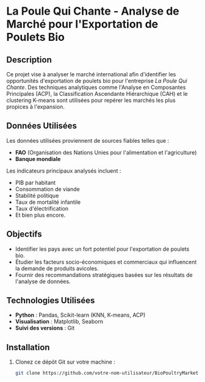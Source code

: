 # **La Poule Qui Chante - Analyse de Marché pour l'Exportation de Poulets Bio**

## **Description**
Ce projet vise à analyser le marché international afin d'identifier les opportunités d'exportation de poulets bio pour l'entreprise *La Poule Qui Chante*. Des techniques analytiques comme l'Analyse en Composantes Principales (ACP), la Classification Ascendante Hiérarchique (CAH) et le clustering K-means sont utilisées pour repérer les marchés les plus propices à l'expansion.

## **Données Utilisées**
Les données utilisées proviennent de sources fiables telles que :
- **FAO** (Organisation des Nations Unies pour l'alimentation et l'agriculture)
- **Banque mondiale**

Les indicateurs principaux analysés incluent :
- PIB par habitant
- Consommation de viande
- Stabilité politique
- Taux de mortalité infantile
- Taux d'électrification
- Et bien plus encore.

## **Objectifs**
- Identifier les pays avec un fort potentiel pour l'exportation de poulets bio.
- Étudier les facteurs socio-économiques et commerciaux qui influencent la demande de produits avicoles.
- Fournir des recommandations stratégiques basées sur les résultats de l'analyse de données.

## **Technologies Utilisées**
- **Python** : Pandas, Scikit-learn (KNN, K-means, ACP)
- **Visualisation** : Matplotlib, Seaborn
- **Suivi des versions** : Git

## **Installation**
1. Clonez ce dépôt Git sur votre machine :
   ```bash
   git clone https://github.com/votre-nom-utilisateur/BioPoultryMarketAnalysis/
